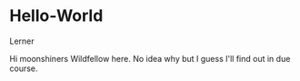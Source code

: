 # Hello-World
Lerner

Hi moonshiners Wildfellow here. No idea why but I guess I'll find out 
in due course.
